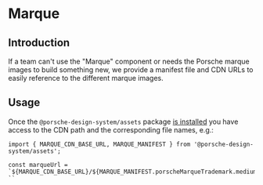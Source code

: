 # Marque

## Introduction
If a team can't use the "Marque" component or needs the Porsche marque images to build something new, we provide a manifest file and CDN URLs to easily reference to the different marque images.

## Usage 
Once the `@porsche-design-system/assets` package [is installed](#/sassets/introduction) you have access to the CDN path and the corresponding file names, e.g.:

```
import { MARQUE_CDN_BASE_URL, MARQUE_MANIFEST } from '@porsche-design-system/assets';

const marqueUrl = `${MARQUE_CDN_BASE_URL}/${MARQUE_MANIFEST.porscheMarqueTrademark.medium.1x}`;
``
